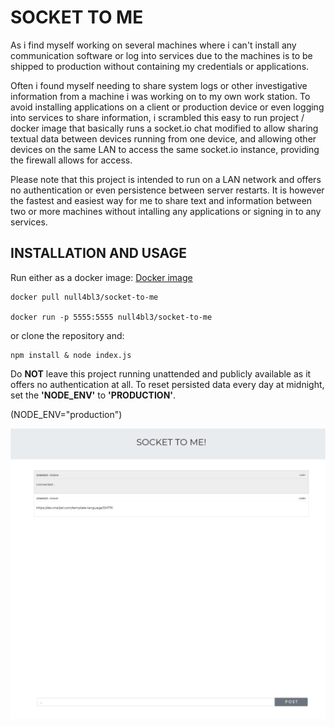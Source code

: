 # SOCKET TO ME

As i find myself working on several machines where i can't install any communication software or log into services due to the machines is to be shipped to production without containing my credentials or applications.

Often i found myself needing to share system logs or other investigative information from a machine i was working on to my own work station.
To avoid installing applications on a client or production device or even logging into services to share information, i scrambled this easy to run project / docker image that basically runs a socket.io chat modified to allow sharing textual data between devices running from one device, and allowing other devices on the same LAN to access the same socket.io instance, providing the firewall allows for access.

Please note that this project is intended to run on a LAN network and offers no authentication or even persistence between server restarts.
It is however the fastest and easiest way for me to share text and information between two or more machines without intalling any applications or signing in to any services.

## INSTALLATION AND USAGE

Run either as a docker image:
[Docker image](https://hub.docker.com/r/null4bl3/socket-to-me/)
```
docker pull null4bl3/socket-to-me

docker run -p 5555:5555 null4bl3/socket-to-me
```
or clone the repository and:
```
npm install & node index.js
```


Do **NOT** leave this project running unattended and publicly available as it offers no authentication at all. 
To reset persisted data every day at midnight, set the **'NODE_ENV'** to **'PRODUCTION'**. 

(NODE_ENV="production")

![alt text](https://raw.githubusercontent.com/null4bl3/socket-to-me/master/scrotting.png "Scrot")
